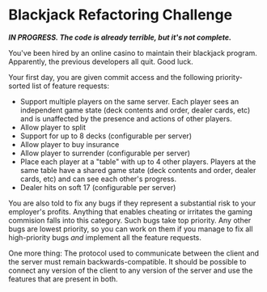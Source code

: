 # Blackjack Refactoring Challenge #

**_IN PROGRESS.  The code is already terrible, but it's not complete._**

You've been hired by an online casino to maintain their blackjack program.
Apparently, the previous developers all quit.  Good luck.

Your first day, you are given commit access and the following priority-sorted
list of feature requests:

- Support multiple players on the same server.  Each player sees an independent
  game state (deck contents and order, dealer cards, etc) and is unaffected by
  the presence and actions of other players.
- Allow player to split
- Support for up to 8 decks (configurable per server)
- Allow player to buy insurance
- Allow player to surrender (configurable per server)
- Place each player at a "table" with up to 4 other players.  Players at the
  same table have a shared game state (deck contents and order, dealer cards,
  etc) and can see each other's progress.
- Dealer hits on soft 17 (configurable per server)

You are also told to fix any bugs if they represent a substantial risk to your
employer's profits.  Anything that enables cheating or irritates the gaming
commision falls into this category.  Such bugs take top priority.  Any other
bugs are lowest priority, so you can work on them if you manage to fix all
high-priority bugs _and_ implement all the feature requests.

One more thing: The protocol used to communicate between the client and the
server must remain backwards-compatible.  It should be possible to connect any
version of the client to any version of the server and use the features that
are present in both.

